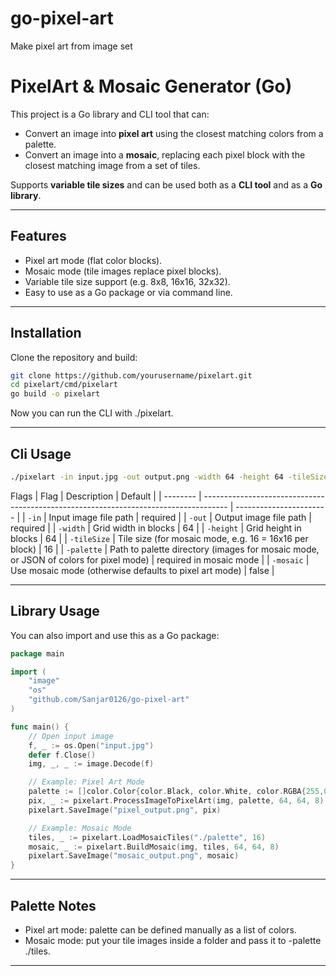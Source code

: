 # go-pixel-art
Make pixel art from image set

# PixelArt & Mosaic Generator (Go)

This project is a Go library and CLI tool that can:

- Convert an image into **pixel art** using the closest matching colors from a palette.
- Convert an image into a **mosaic**, replacing each pixel block with the closest matching image from a set of tiles.

Supports **variable tile sizes** and can be used both as a **CLI tool** and as a **Go library**.

---

## Features

- Pixel art mode (flat color blocks).
- Mosaic mode (tile images replace pixel blocks).
- Variable tile size support (e.g. 8x8, 16x16, 32x32).
- Easy to use as a Go package or via command line.

---

## Installation

Clone the repository and build:

```bash
git clone https://github.com/yourusername/pixelart.git
cd pixelart/cmd/pixelart
go build -o pixelart
```

Now you can run the CLI with ./pixelart.

---

## Cli Usage

```bash
./pixelart -in input.jpg -out output.png -width 64 -height 64 -tileSize 16 -palette ./palette -mosaic
```
Flags
| Flag        | Description                                                                          | Default                 |
| -------- | ------------------------------------------------------------------------------------ | ----------------------- |
| `-in`       | Input image file path                                                                | required                |
| `-out`      | Output image file path                                                               | required                |
| `-width`    | Grid width in blocks                                                                 | 64                      |
| `-height`   | Grid height in blocks                                                                | 64                      |
| `-tileSize` | Tile size (for mosaic mode, e.g. 16 = 16x16 per block)                          | 16                      |
| `-palette`  | Path to palette directory (images for mosaic mode, or JSON of colors for pixel mode) | required in mosaic mode |
| `-mosaic`   | Use mosaic mode (otherwise defaults to pixel art mode)                               | false                   |

---

## Library Usage

You can also import and use this as a Go package:
```go
package main

import (
    "image"
    "os"
    "github.com/Sanjar0126/go-pixel-art"
)

func main() {
    // Open input image
    f, _ := os.Open("input.jpg")
    defer f.Close()
    img, _, _ := image.Decode(f)

    // Example: Pixel Art Mode
    palette := []color.Color{color.Black, color.White, color.RGBA{255,0,0,255}}
    pix, _ := pixelart.ProcessImageToPixelArt(img, palette, 64, 64, 8)
    pixelart.SaveImage("pixel_output.png", pix)

    // Example: Mosaic Mode
    tiles, _ := pixelart.LoadMosaicTiles("./palette", 16)
    mosaic, _ := pixelart.BuildMosaic(img, tiles, 64, 64, 8)
    pixelart.SaveImage("mosaic_output.png", mosaic)
}
```

---

## Palette Notes
* Pixel art mode: palette can be defined manually as a list of colors.
* Mosaic mode: put your tile images inside a folder and pass it to -palette ./tiles.
---
